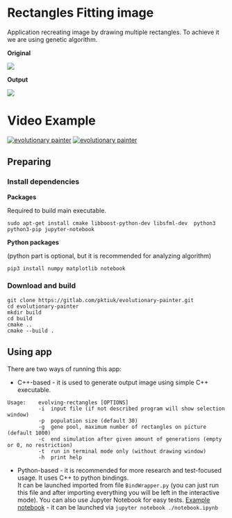 # Rectangles Fitting image
Application recreating image by drawing multiple rectangles. To achieve it we are using genetic algorithm.

**Original**

![](./kitty.jpg)

**Output**

![](./generated_kitty.png)

# Video Example


[![evolutionary painter](https://img.youtube.com/vi/DsNYq7b73DI/0.jpg)](https://youtu.be/DsNYq7b73DI "Evolutionary painter")    [![evolutionary painter](https://img.youtube.com/vi/0qqEcbKRsoQ/0.jpg)](https://youtu.be/0qqEcbKRsoQ "Evolutionary painter")

## Preparing

### Install dependencies

**Packages**

Required to build main executable.
```
sudo apt-get install cmake libboost-python-dev libsfml-dev  python3 python3-pip jupyter-notebook
```

**Python packages**

(python part is optional, but it is recommended for analyzing algorithm)
```
pip3 install numpy matplotlib notebook
```

### Download and build
```
git clone https://gitlab.com/pktiuk/evolutionary-painter.git
cd evolutionary-painter
mkdir build
cd build
cmake ..
cmake --build .
```

## Using app

There are two ways of running this app:
- C++-based - it is used to generate output image using simple C++ executable.
```
Usage:    evolving-rectangles [OPTIONS]
          -i  input file (if not described program will show selection window)
          -p  population size (default 30)
          -g  gene pool, maximum number of rectangles on picture (default 1000)
          -c  end simulation after given amount of generations (empty or 0, no restriction)
          -t  run in terminal mode only (without drawing window)
          -h  print help
```
- Python-based - it is recommended for more research and test-focused usage. It uses C++ to python bindings.  
It can be launched imported from file `BindWrapper.py` (you can just run this file and after importing everything you will be left in the interactive mode).
You can also use Jupyter Notebook for easy tests. [Example notebook](./notebook.ipynb) - it can be launched via `jupyter notebook ./notebook.ipynb`
